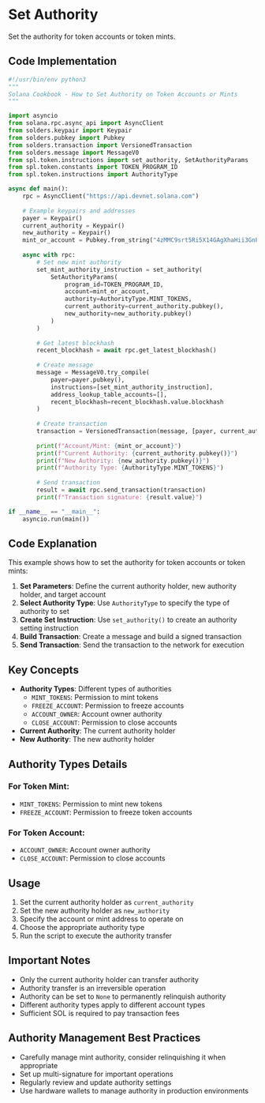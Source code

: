 # Set Authority

Set the authority for token accounts or token mints.

## Code Implementation

```python
#!/usr/bin/env python3
"""
Solana Cookbook - How to Set Authority on Token Accounts or Mints
"""

import asyncio
from solana.rpc.async_api import AsyncClient
from solders.keypair import Keypair
from solders.pubkey import Pubkey
from solders.transaction import VersionedTransaction
from solders.message import MessageV0
from spl.token.instructions import set_authority, SetAuthorityParams
from spl.token.constants import TOKEN_PROGRAM_ID
from spl.token.instructions import AuthorityType

async def main():
    rpc = AsyncClient("https://api.devnet.solana.com")
    
    # Example keypairs and addresses
    payer = Keypair()
    current_authority = Keypair()
    new_authority = Keypair()
    mint_or_account = Pubkey.from_string("4zMMC9srt5Ri5X14GAgXhaHii3GnPAEERYPJgZJDncDU")
    
    async with rpc:
        # Set new mint authority
        set_mint_authority_instruction = set_authority(
            SetAuthorityParams(
                program_id=TOKEN_PROGRAM_ID,
                account=mint_or_account,
                authority=AuthorityType.MINT_TOKENS,
                current_authority=current_authority.pubkey(),
                new_authority=new_authority.pubkey()
            )
        )
        
        # Get latest blockhash
        recent_blockhash = await rpc.get_latest_blockhash()
        
        # Create message
        message = MessageV0.try_compile(
            payer=payer.pubkey(),
            instructions=[set_mint_authority_instruction],
            address_lookup_table_accounts=[],
            recent_blockhash=recent_blockhash.value.blockhash
        )
        
        # Create transaction
        transaction = VersionedTransaction(message, [payer, current_authority])
        
        print(f"Account/Mint: {mint_or_account}")
        print(f"Current Authority: {current_authority.pubkey()}")
        print(f"New Authority: {new_authority.pubkey()}")
        print(f"Authority Type: {AuthorityType.MINT_TOKENS}")
        
        # Send transaction
        result = await rpc.send_transaction(transaction)
        print(f"Transaction signature: {result.value}")

if __name__ == "__main__":
    asyncio.run(main())
```

## Code Explanation

This example shows how to set the authority for token accounts or token mints:

1. **Set Parameters**: Define the current authority holder, new authority holder, and target account
2. **Select Authority Type**: Use `AuthorityType` to specify the type of authority to set
3. **Create Set Instruction**: Use `set_authority()` to create an authority setting instruction
4. **Build Transaction**: Create a message and build a signed transaction
5. **Send Transaction**: Send the transaction to the network for execution

## Key Concepts

- **Authority Types**: Different types of authorities
  - `MINT_TOKENS`: Permission to mint tokens
  - `FREEZE_ACCOUNT`: Permission to freeze accounts
  - `ACCOUNT_OWNER`: Account owner authority
  - `CLOSE_ACCOUNT`: Permission to close accounts
- **Current Authority**: The current authority holder
- **New Authority**: The new authority holder

## Authority Types Details

### For Token Mint:
- `MINT_TOKENS`: Permission to mint new tokens
- `FREEZE_ACCOUNT`: Permission to freeze token accounts

### For Token Account:
- `ACCOUNT_OWNER`: Account owner authority
- `CLOSE_ACCOUNT`: Permission to close accounts

## Usage

1. Set the current authority holder as `current_authority`
2. Set the new authority holder as `new_authority`
3. Specify the account or mint address to operate on
4. Choose the appropriate authority type
5. Run the script to execute the authority transfer

## Important Notes

- Only the current authority holder can transfer authority
- Authority transfer is an irreversible operation
- Authority can be set to `None` to permanently relinquish authority
- Different authority types apply to different account types
- Sufficient SOL is required to pay transaction fees

## Authority Management Best Practices

- Carefully manage mint authority, consider relinquishing it when appropriate
- Set up multi-signature for important operations
- Regularly review and update authority settings
- Use hardware wallets to manage authority in production environments